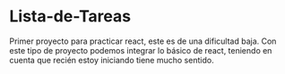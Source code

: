 # Lista-de-Tareas
Primer proyecto para practicar react, este es de una dificultad baja.
Con este tipo de proyecto podemos integrar lo básico de react, teniendo en cuenta que recién estoy iniciando tiene mucho sentido.
